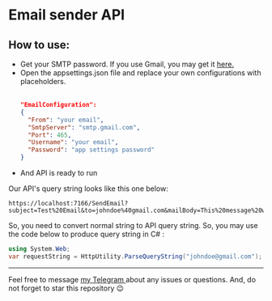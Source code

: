 # Email sender API

## How to use:

<ul>
    <li> Get your SMTP password. If you use Gmail, you may get it <a href="https://myaccount.google.com/security">here.</a>
    <li> Open the appsettings.json file and replace your own configurations with placeholders.
    <br>
    <br>

```Json
"EmailConfiguration":
{
  "From": "your email",
  "SmtpServer": "smtp.gmail.com",
  "Port": 465,
  "Username": "your email",
  "Password": "app settings password"
}
```

<li> And API is ready to run

</ul>

Our API's query string looks like this one below:
```
https://localhost:7166/SendEmail?subject=Test%20Email&to=johndoe%40gmail.com&mailBody=This%20message%20was%20sent%20from%20Email%20Sender%20API
```


So, you need to convert normal string to API query string. So, you may use the code below to produce query string in C# :

```C#
using System.Web;
var requestString = HttpUtility.ParseQueryString("johndoe@gmail.com");    
```
<hr>
Feel free to message <a href="https://t.me/muhammaddiyor_imomnazarov">my Telegram </a> about any issues or questions. 
And, do not forget to star this repository 😉